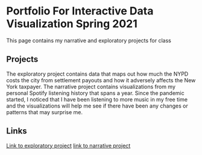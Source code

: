 # Portfolio For Interactive Data Visualization Spring 2021
This page contains my narrative and exploratory projects for class 

## Projects
The exploratory project contains data that maps out how much the NYPD costs the city from settlement payouts and how it adversely affects the New York taxpayer. The narrative project 
contains visualizations from my personal Spotify listening history that spans a year. Since the pandemic started, I noticed that I have been listening to more music in my free time and 
the visualizations will help me see if there have been any changes or patterns that may surprise me.

## Links
[Link to exploratory project](https://fcastr0.github.io/intdataviz/Project1_Exploratory/index.html)
[link to narrative project](https://fcastr0.github.io/intdataviz/Project2_Narrative/index.html)
